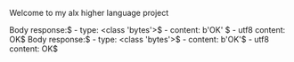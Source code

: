 Welcome to my alx higher language project

Body response:$
    - type: <class 'bytes'>$
    - content: b'OK' $
    - utf8 content: OK$
Body response:$
    - type: <class 'bytes'>$
    - content: b'OK'$
    - utf8 content: OK$
